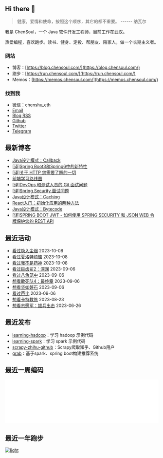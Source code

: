 ## Hi there 👋

> 健康，爱情和使命，按照这个顺序，其它的都不重要。 ------ 纳瓦尔

我是 ChenSoul，一个 Java 软件开发工程师，目前工作在武汉。

热爱编程，喜欢跑步。读书、健身、定投、帮朋友、陪家人，做一个长期主义者。

### 网站

- 博客：[https://blog.chensoul.com/](https://blog.chensoul.com/)
- 跑步：[https://run.chensoul.com/](https://run.chensoul.com/)
- Memos：[https://memos.chensoul.com/](https://memos.chensoul.com/)

### 找到我

- 微信：chenshu_eth
- [Email](mailto:chensoul.eth@gmail.com)
- [Blog RSS](https://blog.chensoul.com/index.xml)
- [Github](https://github.com/chensoul)
- [Twitter](https://twitter.com/chensoul_eth)
- [Telegram](https://t.me/chensoul_share)

## 最新博客

<!-- blog starts -->
- [Java设计模式：Callback](https://blog.chensoul.com/posts/2023/10/13/java-design-patterns-callback/)
- [[译]Spring Boot3和Spring6中的新特性](https://blog.chensoul.com/posts/2023/10/13/new-features-in-spring-boot-3-and-spring-6/)
- [[译]关于 HTTP 您需要了解的一切](https://blog.chensoul.com/posts/2023/10/12/http-in-depth/)
- [前端学习路线图](https://blog.chensoul.com/posts/2023/10/12/frontend-roadmap/)
- [[译]DevOps 和测试人员的 Git 面试问题](https://blog.chensoul.com/posts/2023/10/12/git-interview-questions/)
- [[译]Spring Security 面试问题](https://blog.chensoul.com/posts/2023/10/12/spring-security-interview-questions/)
- [Java设计模式：Caching](https://blog.chensoul.com/posts/2023/09/25/java-design-patterns-cahcing/)
- [React入门：初始化应用的两种方法](https://blog.chensoul.com/posts/2023/09/22/react-create-project/)
- [Java设计模式：Bytecode](https://blog.chensoul.com/posts/2023/09/22/java-design-patterns-bytecode/)
- [[译]SPRING BOOT JWT - 如何使用 SPRING SECURITY 和 JSON WEB 令牌保护您的 REST API](https://blog.chensoul.com/posts/2023/09/19/spring-security-jwt/)
<!-- blog ends -->

## 最近活动

<!-- douban starts -->
- [看过隐入尘烟](http://movie.douban.com/subject/35131346/) 2023-10-08
- [看过夏洛特烦恼](http://movie.douban.com/subject/25964071/) 2023-10-08
- [看过我不是药神](http://movie.douban.com/subject/26752088/) 2023-10-08
- [看过巨齿鲨2：深渊](http://movie.douban.com/subject/34882958/) 2023-09-06
- [看过八角笼中](http://movie.douban.com/subject/35765480/) 2023-09-06
- [想看敢死队4：最终章](http://movie.douban.com/subject/25845297/) 2023-09-06
- [想看坚如磐石](http://movie.douban.com/subject/33447633/) 2023-09-06
- [看过芭比](http://movie.douban.com/subject/4058939/) 2023-09-06
- [想看卡特教练](http://movie.douban.com/subject/1309017/) 2023-08-23
- [想看志愿军：雄兵出击](http://movie.douban.com/subject/35496350/) 2023-06-26
<!-- douban ends -->

## 最近发布

<!-- recent_releases starts -->
- [learning-hadoop](https://github.com/chensoul/learning-hadoop/releases/tag/v0.0.1)：学习 hadoop 示例代码
- [learning-spark](https://github.com/chensoul/learning-spark/releases/tag/v0.0.1)：学习 spark 示例代码
- [scrapy-zhihu-github](https://github.com/chensoul/scrapy-zhihu-github/releases/tag/v0.0.1)：Scrapy爬取知乎、Github用户
- [grab](https://github.com/chensoul/grab/releases/tag/v0.0.1)：基于spark、spring boot构建推荐系统
<!-- recent_releases ends -->

## 最近一周编码

![light](https://raw.githubusercontent.com/chensoul/chensoul/main/images/wakatime_weekly_language_stats.svg#gh-light-mode-only)

## 最近一年跑步

[![light](https://raw.githubusercontent.com/chensoul/running_page/master/assets/github_2023.svg#gh-light-mode-only)](https://run.chensoul.com)
